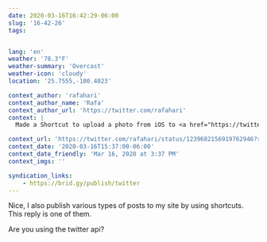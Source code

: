 ```yaml
---
date: 2020-03-16T16:42:29-06:00
slug: '16-42-26'
tags:


lang: 'en'
weather: '78.3°F'
weather-summary: 'Overcast'
weather-icon: 'cloudy'
location: '25.7555,-100.4023'

context_author: 'rafahari'
context_author_name: 'Rafa'
context_author_url: 'https://twitter.com/rafahari'
context: |
  Made a Shortcut to upload a photo from iOS to <a href="https://twitter.com/rafahari/status/1239680260704284675">https://twitter.com/rafahari/status/1239680260704284675</a>

context_url: 'https://twitter.com/rafahari/status/1239682156919762946?s=12'
context_date: '2020-03-16T15:37:00-06:00'
context_date_friendly: 'Mar 16, 2020 at 3:37 PM'
context_imgs: ''

syndication_links:
    - https://brid.gy/publish/twitter
---
```

Nice, I also publish various types of posts to my site by using shortcuts. This reply is one of them.

Are you using the twitter api? 